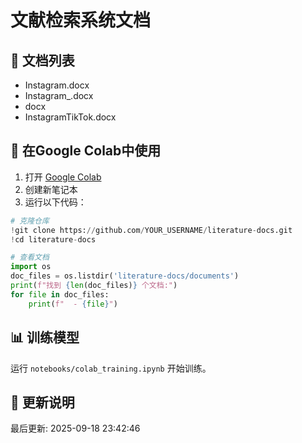 # 文献检索系统文档

## 📁 文档列表
- Instagram.docx
- Instagram_.docx
- docx
- InstagramTikTok.docx

## 🚀 在Google Colab中使用

1. 打开 [Google Colab](https://colab.research.google.com/)
2. 创建新笔记本
3. 运行以下代码：

```python
# 克隆仓库
!git clone https://github.com/YOUR_USERNAME/literature-docs.git
!cd literature-docs

# 查看文档
import os
doc_files = os.listdir('literature-docs/documents')
print(f"找到 {len(doc_files)} 个文档:")
for file in doc_files:
    print(f"  - {file}")
```

## 📊 训练模型

运行 `notebooks/colab_training.ipynb` 开始训练。

## 📝 更新说明

最后更新: 2025-09-18 23:42:46
